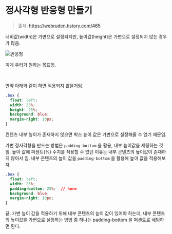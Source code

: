 # 정사각형 반응형 만들기

> 출처: https://webruden.tistory.com/465

너비값(width)은 가변으로 설정되지만, 높이값(height)은 가변으로 설정되지 않는 경우가 많음.

![반응형](https://user-images.githubusercontent.com/59427983/128649954-89934f23-de67-492b-b4f1-d5047f0818a4.gif)

이게 우리가 원하는 목표임.

<br/>

만약 아래와 같이 하면 적용되지 않을거임.

```css
.box {
  float: left;
  width: 25%;
  height: 25%;
  background: blue;
  margin-right: 10px;
}
```

컨텐츠 내부 높이가 존재하지 않으면 박스 높이 값은 가변으로 설정해줄 수 없기 때문임.

가변 정사각형을 만드는 방법은 `padding-bottom` 을 활용, 내부 높이값을 세팅하는 것임. 높이 값에 퍼센트(%) 수치를 적용할 수 없던 이유는 내부 콘텐츠의 높이값이 존재하지 않아서 임. 내부 콘텐츠의 높이 값을 `padding-bottom` 을 활용해 높이 값을 적용해보자.

```css
.box {
  float: left;
  width: 25%;
  padding-bottom: 25%;  // here
  background: blue;
  margin-right: 10px;
}
```

끝. 가변 높이 값을 적용하기 위해 내부 콘텐츠의 높이 값이 있어야 하는데, 내부 콘텐츠의 높이값을 가변으로 설정하는 방법 중 하나는 padding-bottom 을 퍼센트로 세팅하면 된다.
